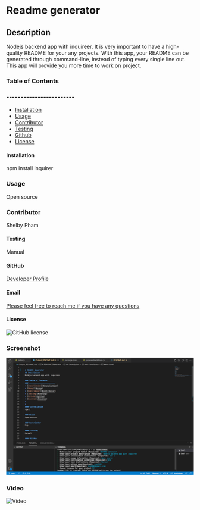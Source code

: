 
  # Readme generator

  ## Description 
  Nodejs backend app with inquireer.
  It is very important to have a high-quality README for your any projects.
  With this app, your README can be generated through command-line, instead of typing every single line out. This app will provide you more time to work on project.



  ### Table of Contents
  ### ------------------------
  * [Installation](#installation)
  * [Usage](#usage)
  * [Contributor](#contributor)
  * [Testing](#testing)
  * [Github](#github)
  * [License](#license)
  
  #### Installation
  npm install inquirer

  ### Usage 
  Open source

  ### Contributor
  Shelby Pham

  #### Testing
  Manual

  #### GitHub
  [Developer Profile](https://github.com/ncp)

  #### Email
  <a href="mailto:ncp9988@gmail.com"> Please feel free to reach me if you have any questions</a>

  #### License

  ![GitHub license](https://img.shields.io/badge/license-MIT-blue.svg)

  ### Screenshot
  ![Screenshot](https://github.com/ncp9988/qualityREADMEcreator/blob/main/Screen%20Shot%202021-12-12%20at%207.05.34%20PM.png)
  
  ### Video
  ![Video](https://watch.screencastify.com/v/Karwdsi0hbKyqhy4fdpu)

  




